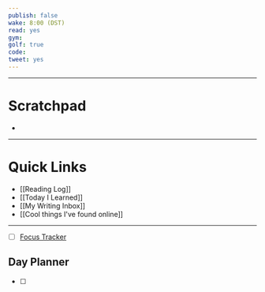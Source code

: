 ```yaml
---
publish: false
wake: 8:00 (DST)
read: yes
gym: 
golf: true
code: 
tweet: yes
---
```

***
# Scratchpad
- 



---
# Quick Links
- [[Reading Log]]
- [[Today I Learned]]
- [[My Writing Inbox]]
- [[Cool things I've found online]]

***
- [ ] [Focus Tracker](https://docs.google.com/spreadsheets/d/18ZL9CSRxE2z7pTKcaPGe3749GMO9Ov2UjVsRMQqShBk/edit#gid=696776801)


## Day Planner
- [ ] 
